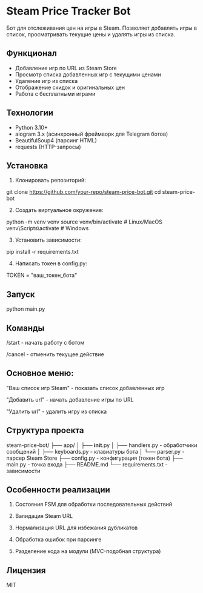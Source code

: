 # Steam Price Tracker Bot

Бот для отслеживания цен на игры в Steam. Позволяет добавлять игры в список, просматривать текущие цены и удалять игры из списка.

## Функционал

- Добавление игр по URL из Steam Store
- Просмотр списка добавленных игр с текущими ценами
- Удаление игр из списка
- Отображение скидок и оригинальных цен
- Работа с бесплатными играми

## Технологии

- Python 3.10+
- aiogram 3.x (асинхронный фреймворк для Telegram ботов)
- BeautifulSoup4 (парсинг HTML)
- requests (HTTP-запросы)

## Установка

1. Клонировать репозиторий:

git clone https://github.com/your-repo/steam-price-bot.git
cd steam-price-bot

2. Создать виртуальное окружение:

python -m venv venv
source venv/bin/activate  # Linux/MacOS
venv\Scripts\activate  # Windows

3. Установить зависимости:

pip install -r requirements.txt

4. Написать токен в config.py:

TOKEN = "ваш_токен_бота"

## Запуск

python main.py

## Команды

/start - начать работу с ботом

/cancel - отменить текущее действие

## Основное меню:

"Ваш список игр Steam" - показать список добавленных игр

"Добавить url" - начать добавление игры по URL

"Удалить url" - удалить игру из списка

## Структура проекта
steam-price-bot/
├── app/
│   ├── __init__.py
│   ├── handlers.py - обработчики сообщений
│   ├── keyboards.py - клавиатуры бота
│   └── parser.py - парсер Steam Store
├── config.py - конфигурация (токен бота)
├── main.py - точка входа
├── README.md
└── requirements.txt - зависимости

## Особенности реализации
1. Состояния FSM для обработки последовательных действий

2. Валидация Steam URL

3. Нормализация URL для избежания дубликатов

4. Обработка ошибок при парсинге

5. Разделение кода на модули (MVC-подобная структура)

## Лицензия
MIT
